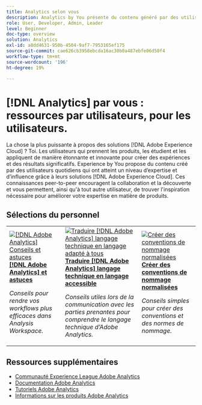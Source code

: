 ```yaml
---
title: Analytics selon vous
description: Analytics by You présente du contenu généré par des utilisateurs et utilisatrices de tous les jours qui ont acquis un certain niveau d’expertise et d’influence grâce à leurs connaissances d’Adobe Analytics.
role: User, Developer, Admin, Leader
level: Beginner
doc-type: overview
solution: Analytics
exl-id: a8dd4631-950b-4504-9af7-7953165ef175
source-git-commit: cae626cb3958ebcda16ac30b0a487ebfe06d50f4
workflow-type: tm+mt
source-wordcount: '196'
ht-degree: 19%

---
```


# [!DNL Analytics] par vous : ressources par utilisateurs, pour les utilisateurs.

La chose la plus puissante à propos des solutions [!DNL Adobe Experience Cloud] ? Toi. Les utilisateurs qui prennent les produits, les étudient et les appliquent de manière étonnante et innovante pour créer des expériences et des résultats significatifs. Experience by You propose du contenu créé par des utilisateurs quotidiens qui ont atteint un niveau d’expertise et d’influence grâce à leurs solutions [!DNL Adobe Experience Cloud]. Ces connaissances peer-to-peer encouragent la collaboration et la découverte et vous permettent, ainsi qu&#39;à tout autre utilisateur, de trouver l&#39;inspiration nécessaire pour améliorer votre expertise en matière de produits.

<div id="recs-overview-body-1"></div>
<div id="recs-overview-body-2"></div>
<div id="recs-overview-body-3"></div>
<div id="recs-overview-body-4"></div>
<div id="recs-overview-body-5"></div>
<div id="recs-overview-body-6"></div>

<div id="staff-picks-section">

## Sélections du personnel

<table>
<tr>
  <td>
    <a href="/help/analytics/analysis-workspace/tips-and-tricks/right-click-tips-and-tricks-for-more-efficient-workflows.md">
      <img alt="[!DNL Adobe Analytics] Conseils et astuces" src="https://video.tv.adobe.com/v/3422278?captions=fre_fr&format=jpeg" />
    </a>
    <div>
      <a href="/help/analytics/analysis-workspace/tips-and-tricks/right-click-tips-and-tricks-for-more-efficient-workflows.md">
    <strong>[!DNL Adobe Analytics] et astuces </strong>
    </a>
    </div>
    <p>
    <em>Conseils pour rendre vos workflows plus efficaces dans Analysis Workspace.</em>
    <p>
  </td>
  <td>
    <a href="/help/marketo/programs/email-programs.md">
      <img alt="Traduire [!DNL Adobe Analytics] langage technique en langage adapté à tous" src="https://video.tv.adobe.com/v/345323?captions=fre_fr&format=jpeg" />
    </a>
    <div>
      <a href="/help/analytics/administration/key-admin-skills/translating-adobe-analytics-technical-language.md">
    <strong>Traduire [!DNL Adobe Analytics] langage technique en langage accessible</strong>
    </a>
    </div>
    <p>
    <em>Conseils utiles lors de la communication avec les parties prenantes pour comprendre le langage technique d’Adobe Analytics.</em>
    <p>
  </td>
  <td>
    <a href="/help/analytics/administration/admin-tips/create-standardized-naming-conventions.md">
      <img alt="Créer des conventions de nommage normalisées" src="https://cdn.experienceleague.adobe.com/thumb/10531.jpg?lang=fr" />
    </a>
    <div>
      <a href="/help/analytics/administration/admin-tips/create-standardized-naming-conventions.md">
    <strong>Créer des conventions de nommage normalisées</strong>
    </a>
    </div>
    <p>
    <em>Conseils simples pour créer des conventions et des normes de nommage.</em>
    <p>
  </td>
</tr>
</table>

</div>

## Ressources supplémentaires

* [Communauté Experience League Adobe Analytics](https://experienceleaguecommunities.adobe.com/t5/adobe-analytics/ct-p/adobe-analytics-community?profile.language=fr)
* [Documentation Adobe Analytics](https://experienceleague.adobe.com/docs/analytics.html?lang=fr)
* [Tutoriels Adobe Analytics](https://experienceleague.adobe.com/docs/analytics-learn/tutorials/overview.html?lang=fr)
* [Informations sur les produits Adobe Analytics](https://business.adobe.com/fr/products/analytics/adobe-analytics.html)
